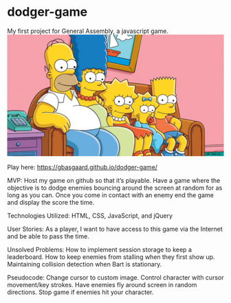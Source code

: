# dodger-game
My first project for General Assembly, a javascript game.
<img src='the-simpsons.jpg'>

Play here: https://gbasgaard.github.io/dodger-game/

MVP: 
Host my game on github so that it’s playable. Have a game where the objective is to dodge enemies bouncing around the screen at random for as long as you can. Once you come in contact with an enemy end the game and display the score the time. 

Technologies Utilized: HTML, CSS, JavaScript, and jQuery

User Stories: 
As a player, I want to have access to this game via the Internet and be able to pass the time.

Unsolved Problems: 
How to implement session storage to keep a leaderboard.
How to keep enemies from stalling when they first show up.
Maintaining collision detection when Bart is stationary.

Pseudocode:
Change cursor to custom image.
Control character with cursor movement/key strokes.
Have enemies fly around screen in random directions.
Stop game if enemies hit your character.

